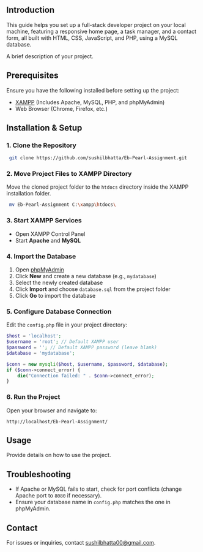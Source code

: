 ## Introduction
This guide helps you set up a full-stack developer project on your local machine, featuring a responsive home page, a task manager, and a contact form, all built with HTML, CSS, JavaScript, and PHP, using a MySQL database.

A brief description of your project.

## Prerequisites

Ensure you have the following installed before setting up the project:

- [XAMPP](https://www.apachefriends.org/index.html) (Includes Apache, MySQL, PHP, and phpMyAdmin)
- Web Browser (Chrome, Firefox, etc.)

## Installation & Setup

### 1. Clone the Repository
```sh
 git clone https://github.com/sushilbhatta/Eb-Pearl-Assignment.git
```

### 2. Move Project Files to XAMPP Directory
Move the cloned project folder to the `htdocs` directory inside the XAMPP installation folder.

```sh
 mv Eb-Pearl-Assignment C:\xampp\htdocs\
```

### 3. Start XAMPP Services
- Open XAMPP Control Panel
- Start **Apache** and **MySQL**

### 4. Import the Database
1. Open [phpMyAdmin](http://localhost/phpmyadmin/)
2. Click **New** and create a new database (e.g., `mydatabase`)
3. Select the newly created database
4. Click **Import** and choose `database.sql` from the project folder
5. Click **Go** to import the database

### 5. Configure Database Connection
Edit the `config.php` file in your project directory:

```php
$host = 'localhost';
$username = 'root'; // Default XAMPP user
$password = ''; // Default XAMPP password (leave blank)
$database = 'mydatabase';

$conn = new mysqli($host, $username, $password, $database);
if ($conn->connect_error) {
    die("Connection failed: " . $conn->connect_error);
}
```

### 6. Run the Project
Open your browser and navigate to:

```
http://localhost/Eb-Pearl-Assignment/
```

## Usage
Provide details on how to use the project.

## Troubleshooting
- If Apache or MySQL fails to start, check for port conflicts (change Apache port to `8080` if necessary).
- Ensure your database name in `config.php` matches the one in phpMyAdmin.


## Contact
For issues or inquiries, contact [sushilbhatta00@gmail.com](mailto:sushilbhatta00@gmail.com).

